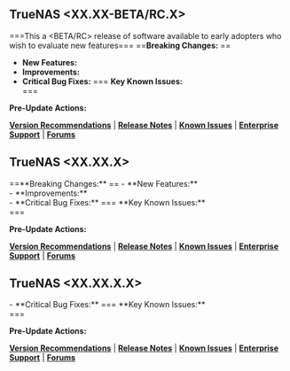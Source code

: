 
<!--BETA/RC-->

## TrueNAS <XX.XX-BETA/RC.X>
===This a <BETA/RC> release of software available to early adopters who wish to evaluate new features===
<Concise change summary for this release.>
==**Breaking Changes:** <List any compatibility changes that require user action>==
- **New Features:** <summary of primary addition>
- **Improvements:** <summary of optimization area>
- **Critical Bug Fixes:** <Brief description of major stability improvements>
=== **Key Known Issues:** <summary of any high visibility or high impact open issues> ===

**Pre-Update Actions:** <Any required preparation steps>

**[Version Recommendations](https://www.truenas.com/software-status/)** | **[Release Notes]()** | **[Known Issues]()** | **[Enterprise Support](https://support.truenas.com/)** | **[Forums](https://forums.truenas.com/)**


<!-- .1/.2/.3 -->
## TrueNAS <XX.XX.X>
<Concise change summary for this release.>
==**Breaking Changes:** <List any compatibility changes that require user action>==
- **New Features:** <summary of primary addition>
- **Improvements:** <summary of optimization area>
- **Critical Bug Fixes:** <Brief description of major stability improvements>
=== **Key Known Issues:** <summary of any high visibility or high impact open issues> ===

**Pre-Update Actions:** <Any required preparation steps>

**[Version Recommendations](https://www.truenas.com/software-status/)** | **[Release Notes]()** | **[Known Issues]()** | **[Enterprise Support](https://support.truenas.com/)** | **[Forums](https://forums.truenas.com/)**


<!-- HOTFIX -->
## TrueNAS <XX.XX.X.X>
<Concise change summary for this release.>
- **Critical Bug Fixes:** <Brief description of major stability improvements>
=== **Key Known Issues:** <summary of any high visibility or high impact open issues> ===

**Pre-Update Actions:** <Any required preparation steps>

**[Version Recommendations](https://www.truenas.com/software-status/)** | **[Release Notes]()** | **[Known Issues]()** | **[Enterprise Support](https://support.truenas.com/)** | **[Forums](https://forums.truenas.com/)**